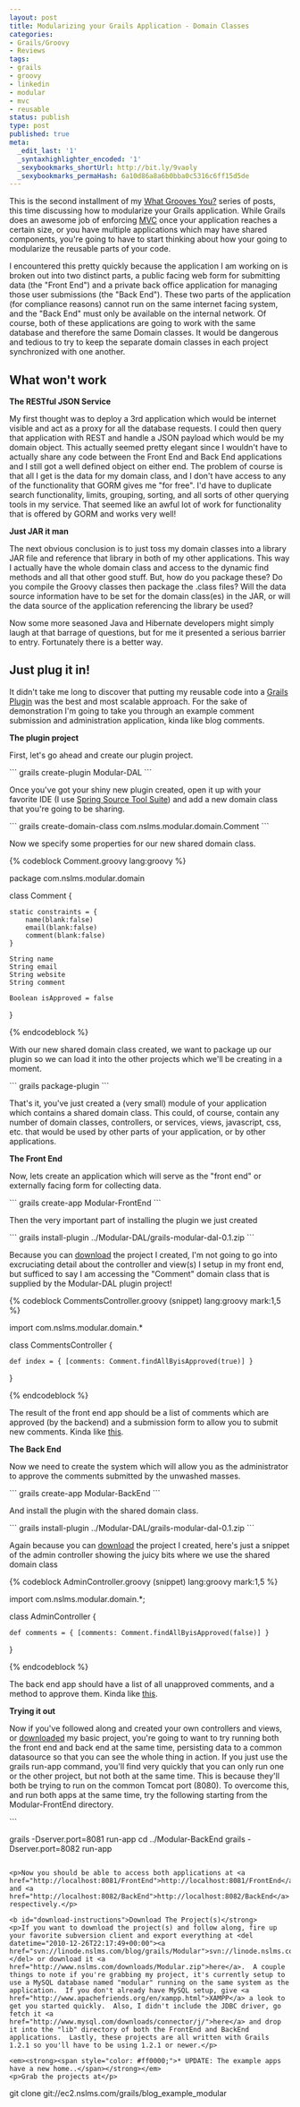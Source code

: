 ```yaml
---
layout: post
title: Modularizing your Grails Application - Domain Classes
categories:
- Grails/Groovy
- Reviews
tags:
- grails
- groovy
- linkedin
- modular
- mvc
- reusable
status: publish
type: post
published: true
meta:
  _edit_last: '1'
  _syntaxhighlighter_encoded: '1'
  _sexybookmarks_shortUrl: http://bit.ly/9vaoly
  _sexybookmarks_permaHash: 6a10d86a8a6b0bba0c5316c6ff15d5de
---
```

<p>This is the second installment of my <a href="http://www.nslms.com/2010/02/05/what-grooves-you/">What Grooves You?</a> series of posts, this time discussing how to modularize your Grails application.  While Grails does an awesome job of enforcing <a href="http://www.grails.org/Developer+-+Spring+MVC+Integration">MVC</a> once your application reaches a certain size, or you have multiple applications which may have shared components, you're going to have to start thinking about how your going to modularize the reusable parts of your code.</p>
<!--more-->
<p>I encountered this pretty quickly because the application I am working on is broken out into two distinct parts, a public facing web form for submitting data (the "Front End") and a private back office application for managing those user submissions (the "Back End").  These two parts of the application (for compliance reasons) cannot run on the same internet facing system, and the "Back End" must only be available on the internal network.  Of course, both of these applications are going to work with the same database and therefore the same Domain classes.  It would be dangerous and tedious to try to keep the separate domain classes in each project synchronized with one another.</p>

<h2>What won't work</h2>
<strong>The RESTful JSON Service</strong>
<p>My first thought was to deploy a 3rd application which would be internet visible and act as a proxy for all the database requests.  I could then query that application with REST and handle a JSON payload which would be my domain object.  This actually seemed pretty elegant since I wouldn't have to actually share any code between the Front End and Back End applications and I still got a well defined object on either end.  The problem of course is that all I get is the data for my domain class, and I don't have access to any of the functionality that GORM gives me "for free".  I'd have to duplicate search functionality, limits, grouping, sorting, and all sorts of other querying tools in my service.  That seemed like an awful lot of work for functionality that is offered by GORM and works very well!</p>

<strong>Just JAR it man</strong>
<p>The next obvious conclusion is to just toss my domain classes into a library JAR file and reference that library in both of my other applications.  This way I actually have the whole domain class and access to the dynamic find methods and all that other good stuff.  But, how do you package these?  Do you compile the Groovy classes then package the .class files? Will the data source information have to be set for the domain class(es) in the JAR, or will the data source of the application referencing the library be used?</p>

<p>Now some more seasoned Java and Hibernate developers might simply laugh at that barrage of questions, but for me it presented a serious barrier to entry.  Fortunately there is a better way.</p>

<h2>Just plug it in!</h2>
<p>It didn't take me long to discover that putting my reusable code into a <a href="http://grails.org/doc/latest/guide/12.%20Plug-ins.html" target="_blank">Grails Plugin</a> was the best and most scalable approach. For the sake of demonstration I'm going to take you through an example comment submission and administration application, kinda like blog comments.</p>

<strong>The plugin project</strong>
<p>First, let's go ahead and create our plugin project.</p>
```
grails create-plugin Modular-DAL
```

<p>Once you've got your shiny new plugin created, open it up with your favorite IDE (I use <a href="http://www.springsource.com/products/sts">Spring Source Tool Suite</a>) and add a new domain class that you're going to be sharing.</p>
```
grails create-domain-class com.nslms.modular.domain.Comment
```

<p>Now we specify some properties for our new shared domain class.</p>
{% codeblock Comment.groovy lang:groovy %}

package com.nslms.modular.domain

class Comment {
	
	static constraints = {
		name(blank:false)
		email(blank:false)
		comment(blank:false)
	}
	
	String name	
	String email
	String website
	String comment
	
	Boolean isApproved = false
}

{% endcodeblock %}

<p>With our new shared domain class created, we want to package up our plugin so we can load it into the other projects which we'll be creating in a moment.</p>
```
grails package-plugin
```

<p>That's it, you've just created a (very small) module of your application which contains a shared domain class.  This could, of course, contain any number of domain classes, controllers, or services, views, javascript, css, etc. that would be used by other parts of your application, or by other applications.</p>
<strong>The Front End</strong>
<p>Now, lets create an application which will serve as the "front end" or externally facing form for collecting data.</p>
```
grails create-app Modular-FrontEnd
```

<p>Then the very important part of installing the plugin we just created</p>
```
grails install-plugin ../Modular-DAL/grails-modular-dal-0.1.zip
```

<p>Because you can <a href="#download-instructions">download</a> the project I created, I'm not going to go into excruciating detail about the controller and view(s) I setup in my front end, but sufficed to say I am accessing the "Comment" domain class that is supplied by the Modular-DAL plugin project!</p>
{% codeblock CommentsController.groovy (snippet) lang:groovy mark:1,5 %}

import com.nslms.modular.domain.*

class CommentsController {

    def index = { [comments: Comment.findAllByisApproved(true)] }
}

{% endcodeblock %}

<p>The result of the front end app should be a list of comments which are approved (by the backend) and a submission form to allow you to submit new comments.  Kinda like <a href="http://www.nslms.com/grails/examples/modular/frontend/comments" target="_blank">this</a>.</p>

<strong>The Back End</strong>
<p>Now we need to create the system which will allow you as the administrator to approve the comments submitted by the unwashed masses.</p>
```
grails create-app Modular-BackEnd
```

<p>And install the plugin with the shared domain class.</p>
```
grails install-plugin ../Modular-DAL/grails-modular-dal-0.1.zip
```

<p>Again because you can <a href="#download-instructions">download</a> the project I created, here's just a snippet of the admin controller showing the juicy bits where we use the shared domain class</p>
{% codeblock AdminController.groovy (snippet) lang:groovy mark:1,5 %}

import com.nslms.modular.domain.*;

class AdminController {

    def comments = { [comments: Comment.findAllByisApproved(false)] }
}

{% endcodeblock %}

<p>The back end app should have a list of all unapproved comments, and a method to approve them.  Kinda like <a href="http://www.nslms.com/grails/examples/modular/backend/admin/comments" target="_blank">this</a>.</p>

<strong>Trying it out</strong>
<p>Now if you've followed along and created your own controllers and views, or <a href="#download-instructions">downloaded</a> my basic project, you're going to want to try running both the front end and back end at the same time, persisting data to a common datasource so that you can see the whole thing in action.  If you just use the grails run-app command, you'll find very quickly that you can only run one or the other project, but not both at the same time.  This is because they'll both be trying to run on the common Tomcat port (8080).  To overcome this, and run both apps at the same time, try the following starting from the Modular-FrontEnd directory.</p>
```

grails -Dserver.port=8081 run-app
cd ../Modular-BackEnd
grails -Dserver.port=8082 run-app

```

<p>Now you should be able to access both applications at <a href="http://localhost:8081/FrontEnd">http://localhost:8081/FrontEnd</a> and <a href="http://localhost:8082/BackEnd">http://localhost:8082/BackEnd</a> respectively.</p>

<b id="download-instructions">Download The Project(s)</strong>
<p>If you want to download the project(s) and follow along, fire up your favorite subversion client and export everything at <del datetime="2010-12-26T22:17:49+00:00"><a href="svn://linode.nslms.com/blog/grails/Modular">svn://linode.nslms.com/blog/grails/Modular</a></del> or download it <a href="http://www.nslms.com/downloads/Modular.zip">here</a>.  A couple things to note if you're grabbing my project, it's currently setup to use a MySQL database named "modular" running on the same system as the application.  If you don't already have MySQL setup, give <a href="http://www.apachefriends.org/en/xampp.html">XAMPP</a> a look to get you started quickly.  Also, I didn't include the JDBC driver, go fetch it <a href="http://www.mysql.com/downloads/connector/j/">here</a> and drop it into the "lib" directory of both the FrontEnd and BackEnd applications.  Lastly, these projects are all written with Grails 1.2.1 so you'll have to be using 1.2.1 or newer.</p>

<em><strong><span style="color: #ff0000;">* UPDATE: The example apps have a new home..</span></strong></em>
<p>Grab the projects at</p>
```
git clone git://ec2.nslms.com/grails/blog_example_modular
```


